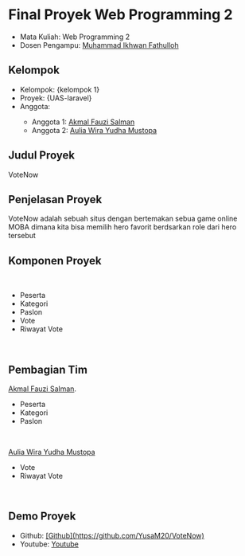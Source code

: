 
# Final Proyek Web Programming 2
<ul>
  <li>Mata Kuliah: Web Programming 2</li>
  <li>Dosen Pengampu: <a href="https://github.com/Muhammad-Ikhwan-Fathulloh">Muhammad Ikhwan Fathulloh</a></li>
</ul>

## Kelompok
<ul>
  <li>Kelompok: {kelompok 1}</li>
  <li>Proyek: {UAS-laravel}</li>
  <li>Anggota:</li>
  <ul>
    <li>Anggota 1: <a href="https://github.com/akmalfman">Akmal Fauzi Salman</a></li>
    <li>Anggota 2: <a href="https://github.com/YusaM20">Aulia Wira Yudha Mustopa</a></li>
  </ul>
</ul>

## Judul Proyek
<p>VoteNow</p>

## Penjelasan Proyek
<p>VoteNow adalah sebuah situs dengan bertemakan sebua game online MOBA dimana kita bisa memilih hero favorit berdsarkan role dari hero tersebut</p>

## Komponen Proyek
 <br>
  <ul>
    <li>Peserta</li>
    <li>Kategori</li>
    <li>Paslon</li>
    <li>Vote</li>
    <li>Riwayat Vote</li>
  </ul>
  <br>

## Pembagian Tim
<p><a href="https://github.com/akmalfman">Akmal Fauzi Salman</a>.
<br>
  <ul>
    <li>Peserta</li>
    <li>Kategori</li>
    <li>Paslon</li>
  </ul>
  <br></p>
  <p><a href="https://github.com/YusaM20">Aulia Wira Yudha Mustopa</a>
<br>
  <ul>
     <li>Vote</li>
    <li>Riwayat Vote</li>
  </ul>
  <br></p>

## Demo Proyek
<ul>
  <li>Github: <a href="">[Github](https://github.com/YusaM20/VoteNow)</a></li>
  <li>Youtube: <a href="">Youtube</a></li>
</ul>
